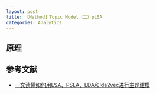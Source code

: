 ```yaml
---
layout: post
title: 【Method】Topic Model（二）pLSA
categories: Analytics
---
```


## 原理

## 参考文献

- [一文读懂如何用LSA、PSLA、LDA和lda2vec进行主题建模](https://www.sohu.com/a/234584362_129720)